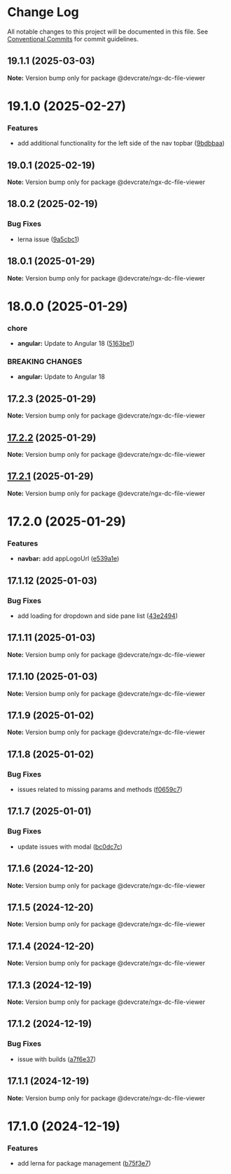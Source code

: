 # Change Log

All notable changes to this project will be documented in this file.
See [Conventional Commits](https://conventionalcommits.org) for commit guidelines.

## 19.1.1 (2025-03-03)

**Note:** Version bump only for package @devcrate/ngx-dc-file-viewer





# 19.1.0 (2025-02-27)


### Features

* add additional functionality for the left side of the nav topbar ([9bdbbaa](https://github.com/danda-panda-bytes/devcrate/commit/9bdbbaa100225e694b967cfd7e1cd80ad4c0ecf0))





## 19.0.1 (2025-02-19)

**Note:** Version bump only for package @devcrate/ngx-dc-file-viewer





## 18.0.2 (2025-02-19)


### Bug Fixes

* lerna issue ([9a5cbc1](https://github.com/danda-panda-bytes/devcrate/commit/9a5cbc1d99ba0427a680e054e128e28437c37926))





## 18.0.1 (2025-01-29)

**Note:** Version bump only for package @devcrate/ngx-dc-file-viewer





# 18.0.0 (2025-01-29)


### chore

* **angular:** Update to Angular 18 ([5163be1](https://github.com/danda-panda-bytes/devcrate/commit/5163be1f7d07149b2b3e5e3cdbafc87817795416))


### BREAKING CHANGES

* **angular:** Update to Angular 18





## 17.2.3 (2025-01-29)

**Note:** Version bump only for package @devcrate/ngx-dc-file-viewer





## [17.2.2](https://github.com/danda-panda-bytes/devcrate/compare/@devcrate/ngx-dc-file-viewer@17.2.1...@devcrate/ngx-dc-file-viewer@17.2.2) (2025-01-29)

**Note:** Version bump only for package @devcrate/ngx-dc-file-viewer





## [17.2.1](https://github.com/danda-panda-bytes/devcrate/compare/@devcrate/ngx-dc-file-viewer@17.2.0...@devcrate/ngx-dc-file-viewer@17.2.1) (2025-01-29)

**Note:** Version bump only for package @devcrate/ngx-dc-file-viewer





# 17.2.0 (2025-01-29)


### Features

* **navbar:** add appLogoUrl ([e539a1e](https://github.com/danda-panda-bytes/devcrate/commit/e539a1e1a244025abeea21a1690f623fae69f888))





## 17.1.12 (2025-01-03)


### Bug Fixes

* add loading for dropdown and side pane list ([43e2494](https://github.com/danda-panda-bytes/devcrate/commit/43e249459089f49291c52ca64481b8f37d1aee74))





## 17.1.11 (2025-01-03)

**Note:** Version bump only for package @devcrate/ngx-dc-file-viewer





## 17.1.10 (2025-01-03)

**Note:** Version bump only for package @devcrate/ngx-dc-file-viewer





## 17.1.9 (2025-01-02)

**Note:** Version bump only for package @devcrate/ngx-dc-file-viewer





## 17.1.8 (2025-01-02)


### Bug Fixes

* issues related to missing params and methods ([f0659c7](https://github.com/danda-panda-bytes/devcrate/commit/f0659c732241d4f252e1552ebab5bfa3a219be2e))





## 17.1.7 (2025-01-01)


### Bug Fixes

* update issues with modal ([bc0dc7c](https://github.com/danda-panda-bytes/devcrate/commit/bc0dc7c1aee8015e8798966c88e790ddc0525c24))





## 17.1.6 (2024-12-20)

**Note:** Version bump only for package @devcrate/ngx-dc-file-viewer





## 17.1.5 (2024-12-20)

**Note:** Version bump only for package @devcrate/ngx-dc-file-viewer





## 17.1.4 (2024-12-20)

**Note:** Version bump only for package @devcrate/ngx-dc-file-viewer





## 17.1.3 (2024-12-19)

**Note:** Version bump only for package @devcrate/ngx-dc-file-viewer





## 17.1.2 (2024-12-19)


### Bug Fixes

* issue with builds ([a7f6e37](https://github.com/danda-panda-bytes/devcrate/commit/a7f6e377117525945a8ef70dcc209b07eb8517d5))





## 17.1.1 (2024-12-19)

**Note:** Version bump only for package @devcrate/ngx-dc-file-viewer





# 17.1.0 (2024-12-19)


### Features

* add lerna for package management ([b75f3e7](https://github.com/danda-panda-bytes/devcrate/commit/b75f3e7a414d7e7b02df9de17529212ae14f9169))
